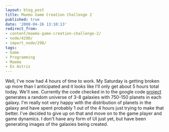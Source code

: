 ```yaml
---
layout: blog_post
title: Maemo Game Creation Challenge 2
published: true
date: '2008-04-26 13:10:13'
redirect_from:
- content/maemo-game-creation-challenge-2/
- node/4290/
- import_node/298/
tags:
- Game
- Programming
- Maemo
- Ex Astris
---
```


Well, I've now had 4 hours of time to work. My Saturday is getting broken up more than I anticipated and it looks like I'll only get about 5 hours total today. We'll see. Currently the code checked in to the google code [project](http://exastris.googlecode.com) generates a random universe of 3-8 galaxies with 750-150 planets in each galaxy. I'm really not very happy with the distribution of planets in the galaxy and have spent probably 1 out of the 4 hours just trying to make that better. I've decided to give up on that and move on to the game player and game dynamics. I don't have any form of UI just yet, but have been generating images of the galaxies being created.
